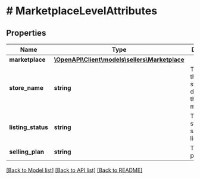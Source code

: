 # # MarketplaceLevelAttributes

## Properties

Name | Type | Description | Notes
------------ | ------------- | ------------- | -------------
**marketplace** | [**\OpenAPI\Client\models\sellers\Marketplace**](Marketplace.md) |  |
**store_name** | **string** | The name of the seller&#39;s store as displayed in the marketplace. |
**listing_status** | **string** | The current status of the seller&#39;s listings. |
**selling_plan** | **string** | The selling plan details. |

[[Back to Model list]](../../README.md#models) [[Back to API list]](../../README.md#endpoints) [[Back to README]](../../README.md)

